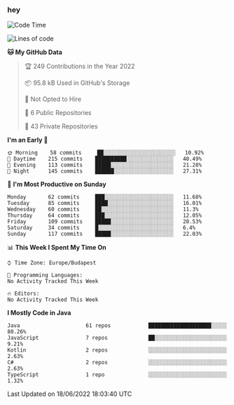 ### hey

<!--START_SECTION:waka-->
![Code Time](http://img.shields.io/badge/Code%20Time-799%20hrs%209%20mins-blue)

![Lines of code](https://img.shields.io/badge/From%20Hello%20World%20I%27ve%20Written-508%20Thousand%20lines%20of%20code-blue)

**🐱 My GitHub Data** 

> 🏆 249 Contributions in the Year 2022
 > 
> 📦 95.8 kB Used in GitHub's Storage 
 > 
> 🚫 Not Opted to Hire
 > 
> 📜 6 Public Repositories 
 > 
> 🔑 43 Private Repositories  
 > 
**I'm an Early 🐤** 

```text
🌞 Morning    58 commits     ██░░░░░░░░░░░░░░░░░░░░░░░   10.92% 
🌆 Daytime    215 commits    ██████████░░░░░░░░░░░░░░░   40.49% 
🌃 Evening    113 commits    █████░░░░░░░░░░░░░░░░░░░░   21.28% 
🌙 Night      145 commits    ██████░░░░░░░░░░░░░░░░░░░   27.31%

```
📅 **I'm Most Productive on Sunday** 

```text
Monday       62 commits     ███░░░░░░░░░░░░░░░░░░░░░░   11.68% 
Tuesday      85 commits     ████░░░░░░░░░░░░░░░░░░░░░   16.01% 
Wednesday    60 commits     ██░░░░░░░░░░░░░░░░░░░░░░░   11.3% 
Thursday     64 commits     ███░░░░░░░░░░░░░░░░░░░░░░   12.05% 
Friday       109 commits    █████░░░░░░░░░░░░░░░░░░░░   20.53% 
Saturday     34 commits     █░░░░░░░░░░░░░░░░░░░░░░░░   6.4% 
Sunday       117 commits    █████░░░░░░░░░░░░░░░░░░░░   22.03%

```


📊 **This Week I Spent My Time On** 

```text
⌚︎ Time Zone: Europe/Budapest

💬 Programming Languages: 
No Activity Tracked This Week

🔥 Editors: 
No Activity Tracked This Week

```

**I Mostly Code in Java** 

```text
Java                     61 repos            ████████████████████░░░░░   80.26% 
JavaScript               7 repos             ██░░░░░░░░░░░░░░░░░░░░░░░   9.21% 
Kotlin                   2 repos             ░░░░░░░░░░░░░░░░░░░░░░░░░   2.63% 
C#                       2 repos             ░░░░░░░░░░░░░░░░░░░░░░░░░   2.63% 
TypeScript               1 repo              ░░░░░░░░░░░░░░░░░░░░░░░░░   1.32%

```



 Last Updated on 18/06/2022 18:03:40 UTC
<!--END_SECTION:waka-->
